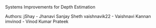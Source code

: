 Systems Improvements for Depth Estimation

Authors:
  jShay - Jhanavi Sanjay Sheth
  vaishnavik22 - Vaishnavi Kannan
  imvinod - Vinod Kumar
  Prateek
